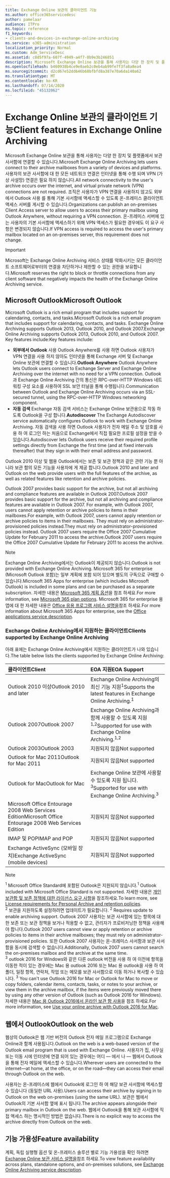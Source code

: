 ```yaml
---
title: Exchange Online 보관의 클라이언트 기능
ms.author: office365servicedesc
author: pamelaar
audience: ITPro
ms.topic: reference
f1_keywords:
- clients-and-devices-in-exchange-online-archiving
ms.service: o365-administration
localization_priority: Normal
ms.custom: Adm_ServiceDesc
ms.assetid: c8d5f97a-607f-4949-a4f7-0b9e3b246851
description: Microsoft Exchange Online 보관을 통해 사용자는 다양 한 장치 및 플랫폼에서 보관 사서함에 연결할 수 있습니다. 사용자의 보관 사서함에 대 한 모든 네트워크 연결은 인터넷을 통해 수행 되며 VPN (가상 사설망) 연결은 필요 하지 않습니다. 조직은 사용자가 VPN 연결을 사용하지 않고도 외부에서 Outlook 사용 를 통해 기본 사서함에 액세스할 수 있도록 온-프레미스 클라이언트 액세스 서버를 게시할 수 있습니다. 온-프레미스 서버에 있는 사용자의 기본 사서함에 액세스하기 위해 VPN 액세스가 필요한 경우에도 이 요구 사항은 변경되지 않습니다.
ms.openlocfilehash: b460938b4ce9e0aeb2c0eb4ab99fe7f3fa8a8ea4
ms.sourcegitcommit: d2cd67e52dd646b68bfbfd8a387e70a6da140a62
ms.translationtype: MT
ms.contentlocale: ko-KR
ms.lasthandoff: 07/14/2020
ms.locfileid: "45132062"
---
```

# <a name="client-features-in-exchange-online-archiving"></a><span data-ttu-id="f2dfc-106">Exchange Online 보관의 클라이언트 기능</span><span class="sxs-lookup"><span data-stu-id="f2dfc-106">Client features in Exchange Online Archiving</span></span>

<span data-ttu-id="f2dfc-107">Microsoft Exchange Online 보관을 통해 사용자는 다양 한 장치 및 플랫폼에서 보관 사서함에 연결할 수 있습니다.</span><span class="sxs-lookup"><span data-stu-id="f2dfc-107">Microsoft Exchange Online Archiving lets users connect to their archive mailboxes from a variety of devices and platforms.</span></span> <span data-ttu-id="f2dfc-108">사용자의 보관 사서함에 대 한 모든 네트워크 연결은 인터넷을 통해 수행 되며 VPN (가상 사설망) 연결은 필요 하지 않습니다.</span><span class="sxs-lookup"><span data-stu-id="f2dfc-108">All network connectivity to the user's archive occurs over the internet, and virtual private network (VPN) connections are not required.</span></span> <span data-ttu-id="f2dfc-109">조직은 사용자가 VPN 연결을 사용하지 않고도 외부에서 Outlook 사용 를 통해 기본 사서함에 액세스할 수 있도록 온-프레미스 클라이언트 액세스 서버를 게시할 수 있습니다.</span><span class="sxs-lookup"><span data-stu-id="f2dfc-109">Organizations can publish an on-premises Client Access server to allow users to access their primary mailbox using Outlook Anywhere, without requiring a VPN connection.</span></span> <span data-ttu-id="f2dfc-110">온-프레미스 서버에 있는 사용자의 기본 사서함에 액세스하기 위해 VPN 액세스가 필요한 경우에도 이 요구 사항은 변경되지 않습니다.</span><span class="sxs-lookup"><span data-stu-id="f2dfc-110">If VPN access is required to access the user's primary mailbox located on an on-premises server, this requirement does not change.</span></span>
  
> [!IMPORTANT]
> <span data-ttu-id="f2dfc-111">Microsoft는 Exchange Online Archiving 서비스 상태를 악화시키는 모든 클라이언트 소프트웨어로부터의 연결을 차단하거나 제한할 수 있는 권한을 보유합니다.</span><span class="sxs-lookup"><span data-stu-id="f2dfc-111">Microsoft reserves the right to block or throttle connections from any client software that negatively impacts the health of the Exchange Online Archiving service.</span></span>
  
## <a name="microsoft-outlook"></a><span data-ttu-id="f2dfc-112">Microsoft Outlook</span><span class="sxs-lookup"><span data-stu-id="f2dfc-112">Microsoft Outlook</span></span>

<span data-ttu-id="f2dfc-113">Microsoft Outlook is a rich email program that includes support for calendaring, contacts, and tasks.</span><span class="sxs-lookup"><span data-stu-id="f2dfc-113">Microsoft Outlook is a rich email program that includes support for calendaring, contacts, and tasks.</span></span> <span data-ttu-id="f2dfc-114">Exchange Online Archiving supports Outlook 2013, Outlook 2010, and Outlook 2007.</span><span class="sxs-lookup"><span data-stu-id="f2dfc-114">Exchange Online Archiving supports Outlook 2013, Outlook 2010, and Outlook 2007.</span></span> <span data-ttu-id="f2dfc-115">Key features include:</span><span class="sxs-lookup"><span data-stu-id="f2dfc-115">Key features include:</span></span>
  
- <span data-ttu-id="f2dfc-116">**외부에서 Outlook** 사용 Outlook Anywhere를 사용 하면 Outlook 사용자가 VPN 연결을 사용 하지 않아도 인터넷을 통해 Exchange 서버 및 Exchange Online 보관에 연결할 수 있습니다.</span><span class="sxs-lookup"><span data-stu-id="f2dfc-116">**Outlook Anywhere** Outlook Anywhere lets Outlook users connect to Exchange Server and Exchange Online Archiving over the internet with no need for a VPN connection.</span></span> <span data-ttu-id="f2dfc-117">Outlook과 Exchange Online Archiving 간의 통신은 RPC-over-HTTP Windows 네트워킹 구성 요소를 사용하여 SSL 보안 터널을 통해 수행됩니다.</span><span class="sxs-lookup"><span data-stu-id="f2dfc-117">Communication between Outlook and Exchange Online Archiving occurs via an SSL-secured tunnel, using the RPC-over-HTTP Windows networking component.</span></span>    
- <span data-ttu-id="f2dfc-118">**자동 검색** Exchange 자동 검색 서비스는 Exchange Online 보관용으로 작동 하도록 Outlook을 구성 합니다.</span><span class="sxs-lookup"><span data-stu-id="f2dfc-118">**Autodiscover** The Exchange Autodiscover service automatically configures Outlook to work with Exchange Online Archiving.</span></span> <span data-ttu-id="f2dfc-119">자동 검색을 사용 하면 Outlook 사용자가 전자 메일 주소 및 암호를 사용 하 여 로그인 하는 처음으로 Exchange에서 직접 필요한 프로필 설정을 받을 수 있습니다.</span><span class="sxs-lookup"><span data-stu-id="f2dfc-119">Autodiscover lets Outlook users receive their required profile settings directly from Exchange the first time (and at fixed intervals thereafter) that they sign in with their email address and password.</span></span> 

<span data-ttu-id="f2dfc-120">Outlook 2010 이상 및 웹용 Outlook에서는 보존 및 보관 정책과 같은 관련 기능 뿐 아니라 보관 함의 모든 기능을 사용자에 게 제공 합니다.</span><span class="sxs-lookup"><span data-stu-id="f2dfc-120">Outlook 2010 and later and Outlook on the web provide users with the full features of the archive, as well as related features like retention and archive policies.</span></span>
  
<span data-ttu-id="f2dfc-121">Outlook 2007 provides basic support for the archive, but not all archiving and compliance features are available in Outlook 2007.</span><span class="sxs-lookup"><span data-stu-id="f2dfc-121">Outlook 2007 provides basic support for the archive, but not all archiving and compliance features are available in Outlook 2007.</span></span> <span data-ttu-id="f2dfc-122">For example, with Outlook 2007, users cannot apply retention or archive policies to items in their mailboxes.</span><span class="sxs-lookup"><span data-stu-id="f2dfc-122">For example, with Outlook 2007, users cannot apply retention or archive policies to items in their mailboxes.</span></span> <span data-ttu-id="f2dfc-123">They must rely on administrator-provisioned policies instead.</span><span class="sxs-lookup"><span data-stu-id="f2dfc-123">They must rely on administrator-provisioned policies instead.</span></span> <span data-ttu-id="f2dfc-124">Outlook 2007 users require the Office 2007 Cumulative Update for February 2011 to access the archive.</span><span class="sxs-lookup"><span data-stu-id="f2dfc-124">Outlook 2007 users require the Office 2007 Cumulative Update for February 2011 to access the archive.</span></span>
  
> [!NOTE]
> <span data-ttu-id="f2dfc-125">Exchange Online Archiving에서는 Outlook이 제공되지 않습니다.</span><span class="sxs-lookup"><span data-stu-id="f2dfc-125">Outlook is not provided with Exchange Online Archiving.</span></span> <span data-ttu-id="f2dfc-126">Microsoft 365 for enterprise (Microsoft Outlook 포함)는 일부 계획에 포함 되어 있으며 별도의 구독으로 구매할 수 있습니다.</span><span class="sxs-lookup"><span data-stu-id="f2dfc-126">Microsoft 365 Apps for enterprise (which includes Microsoft Outlook) is included in some plans and can be purchased as a separate subscription.</span></span> <span data-ttu-id="f2dfc-127">자세한 내용은 [Microsoft 365 계획 옵션](../office-365-platform-service-description/office-365-plan-options.md)을 참조 하세요.</span><span class="sxs-lookup"><span data-stu-id="f2dfc-127">For more information, see [Microsoft 365 plan options](../office-365-platform-service-description/office-365-plan-options.md).</span></span> <span data-ttu-id="f2dfc-128">Microsoft 365 for enterprise 용 앱에 대 한 자세한 내용은 [Office 응용 프로그램 서비스 설명을](../office-applications-service-description/office-applications-service-description.md)참조 하세요.</span><span class="sxs-lookup"><span data-stu-id="f2dfc-128">For more information about Microsoft 365 Apps for enterprise, see the [Office applications service description](../office-applications-service-description/office-applications-service-description.md).</span></span> 
  
### <a name="clients-supported-by-exchange-online-archiving"></a><span data-ttu-id="f2dfc-129">Exchange Online Archiving에서 지원하는 클라이언트</span><span class="sxs-lookup"><span data-stu-id="f2dfc-129">Clients supported by Exchange Online Archiving</span></span>

<span data-ttu-id="f2dfc-130">아래 표에는 Exchange Online Archiving에서 지원하는 클라이언트가 나와 있습니다.</span><span class="sxs-lookup"><span data-stu-id="f2dfc-130">The table below lists the clients supported by Exchange Online Archiving:</span></span>
  
|<span data-ttu-id="f2dfc-131">**클라이언트**</span><span class="sxs-lookup"><span data-stu-id="f2dfc-131">**Client**</span></span>|<span data-ttu-id="f2dfc-132">**EOA 지원**</span><span class="sxs-lookup"><span data-stu-id="f2dfc-132">**EOA Support**</span></span>|
|:-----|:-----|
|<span data-ttu-id="f2dfc-133">Outlook 2010 이상</span><span class="sxs-lookup"><span data-stu-id="f2dfc-133">Outlook 2010 and later</span></span>  <br/> |<span data-ttu-id="f2dfc-134">Exchange Online Archiving의 최신 기능 지원<sup>1</sup></span><span class="sxs-lookup"><span data-stu-id="f2dfc-134">Supports the latest features in Exchange Online Archiving.<sup>1</sup></span></span> <br/> |
|<span data-ttu-id="f2dfc-135">Outlook 2007</span><span class="sxs-lookup"><span data-stu-id="f2dfc-135">Outlook 2007</span></span>  <br/> |<span data-ttu-id="f2dfc-136">Exchange Online Archiving과 함께 사용할 수 있도록 지원<sup>1,2</sup></span><span class="sxs-lookup"><span data-stu-id="f2dfc-136">Supported for use with Exchange Online Archiving.<sup>1,2</sup></span></span> <br/> |
|<span data-ttu-id="f2dfc-137">Outlook 2003</span><span class="sxs-lookup"><span data-stu-id="f2dfc-137">Outlook 2003</span></span>  <br/> |<span data-ttu-id="f2dfc-138">지원되지 않음</span><span class="sxs-lookup"><span data-stu-id="f2dfc-138">Not supported</span></span>  <br/> |
|<span data-ttu-id="f2dfc-139">Outlook for Mac 2011</span><span class="sxs-lookup"><span data-stu-id="f2dfc-139">Outlook for Mac 2011</span></span>  <br/> |<span data-ttu-id="f2dfc-140">지원되지 않음</span><span class="sxs-lookup"><span data-stu-id="f2dfc-140">Not supported</span></span>  <br/> |
|<span data-ttu-id="f2dfc-141">Outlook for Mac</span><span class="sxs-lookup"><span data-stu-id="f2dfc-141">Outlook for Mac</span></span>  <br/> |<span data-ttu-id="f2dfc-142">Exchange Online 보관에 사용할 수 있도록 지원 됩니다. <sup>3</sup></span><span class="sxs-lookup"><span data-stu-id="f2dfc-142">Supported for use with Exchange Online Archiving.<sup>3</sup></span></span> <br/> |
|<span data-ttu-id="f2dfc-143">Microsoft Office Entourage 2008 Web Services Edition</span><span class="sxs-lookup"><span data-stu-id="f2dfc-143">Microsoft Office Entourage 2008 Web Services Edition</span></span>  <br/> |<span data-ttu-id="f2dfc-144">지원되지 않음</span><span class="sxs-lookup"><span data-stu-id="f2dfc-144">Not supported</span></span>  <br/> |
|<span data-ttu-id="f2dfc-145">IMAP 및 POP</span><span class="sxs-lookup"><span data-stu-id="f2dfc-145">IMAP and POP</span></span>  <br/> |<span data-ttu-id="f2dfc-146">지원되지 않음</span><span class="sxs-lookup"><span data-stu-id="f2dfc-146">Not supported</span></span>  <br/> |
|<span data-ttu-id="f2dfc-147">Exchange ActiveSync (모바일 장치)</span><span class="sxs-lookup"><span data-stu-id="f2dfc-147">Exchange ActiveSync (mobile devices)</span></span>  <br/> |<span data-ttu-id="f2dfc-148">지원되지 않음</span><span class="sxs-lookup"><span data-stu-id="f2dfc-148">Not supported</span></span>  <br/> |
   
> [!NOTE]
> <span data-ttu-id="f2dfc-149"><sup>1</sup> Microsoft Office Standard에 포함된 Outlook은 지원되지 않습니다.</span><span class="sxs-lookup"><span data-stu-id="f2dfc-149"><sup>1</sup> Outlook included with Microsoft Office Standard is not supported.</span></span> <span data-ttu-id="f2dfc-150">자세한 내용은 [개인 보관함 및 보존 정책에 대한 라이선스 요구 사항](https://support.office.com/article/Outlook-license-requirements-for-Exchange-features-46B6B7C5-C3CA-43E5-8424-1E2807917C99)을 참조하세요.</span><span class="sxs-lookup"><span data-stu-id="f2dfc-150">To learn more, see [License requirements for Personal Archive and retention policies](https://support.office.com/article/Outlook-license-requirements-for-Exchange-features-46B6B7C5-C3CA-43E5-8424-1E2807917C99).</span></span> <br/><span data-ttu-id="f2dfc-151"> 
<sup>2</sup> 보관을 지원하도록 설정하려면 업데이트가 필요합니다.</span><span class="sxs-lookup"><span data-stu-id="f2dfc-151"> 
<sup>2</sup> Requires update to enable archiving support.</span></span> <span data-ttu-id="f2dfc-152">Outlook 2007 사용자는 보관 사서함에 있는 항목에 대한 보존 또는 보관 정책을 보거나 적용할 수 없고, 관리자가 프로비저닝한 정책을 사용해야 합니다.</span><span class="sxs-lookup"><span data-stu-id="f2dfc-152">Outlook 2007 users cannot view or apply retention or archive policies to items in their archive mailboxes; they must rely on administrator-provisioned policies.</span></span> <span data-ttu-id="f2dfc-153">또한 Outlook 2007 사용자는 온-프레미스 사서함과 보관 사서함을 동시에 검색할 수 없습니다.</span><span class="sxs-lookup"><span data-stu-id="f2dfc-153">Additionally, Outlook 2007 users cannot search the on-premises mailbox and the archive at the same time.</span></span> <br/><span data-ttu-id="f2dfc-154"> 
<sup>3</sup> outlook 2016 for Windows와 같은 다른 outlook 버전을 사용 하 여 이전에 항목을 이동한 적이 있는 경우에는 Mac 용 outlook 2016 또는 Mac 용 outlook을 사용 하 여 폴더, 일정 항목, 연락처, 작업 또는 메모를 보관 사서함으로 이동 하거나 복사할 수 있습니다.</span><span class="sxs-lookup"><span data-stu-id="f2dfc-154"> 
<sup>3</sup> You can't use Outlook 2016 for Mac or Outlook for Mac to move or copy folders, calendar items, contacts, tasks, or notes to your archive, or view them in the archive mailbox, if the items were previously moved there by using any other version of Outlook (such as Outlook 2016 for Windows).</span></span> <span data-ttu-id="f2dfc-155">자세한 내용은 [Mac 용 Outlook 2016에서 온라인 보관 함 사용](https://support.office.com/article/Use-your-online-archive-with-Outlook-2016-for-Mac-45b8439c-2982-4b6b-9097-eed71dbfe238)을 참조 하세요.</span><span class="sxs-lookup"><span data-stu-id="f2dfc-155">For more information, see [Use your online archive with Outlook 2016 for Mac](https://support.office.com/article/Use-your-online-archive-with-Outlook-2016-for-Mac-45b8439c-2982-4b6b-9097-eed71dbfe238).</span></span> 

## <a name="outlook-on-the-web"></a><span data-ttu-id="f2dfc-156">웹에서 Outlook</span><span class="sxs-lookup"><span data-stu-id="f2dfc-156">Outlook on the web</span></span>

<span data-ttu-id="f2dfc-157">웹상의 Outlook은 웹 기반 버전의 Outlook 전자 메일 프로그램으로 Exchange Online과 함께 사용됩니다.</span><span class="sxs-lookup"><span data-stu-id="f2dfc-157">Outlook on the web is a web-based version of the Outlook email program that is used with Exchange Online.</span></span> <span data-ttu-id="f2dfc-158">사용자가 집, 사무실 또는 이동 시에 인터넷에 연결 되어 있는 경우에는 어디 &mdash; 에서 나 &mdash; 웹에서 Outlook을 통해 전자 메일에 액세스할 수 있습니다.</span><span class="sxs-lookup"><span data-stu-id="f2dfc-158">Wherever users are connected to the internet&mdash;at home, at the office, or on the road&mdash;they can access their email through Outlook on the web.</span></span>
  
<span data-ttu-id="f2dfc-159">사용자는 온-프레미스에 웹에서 Outlook에 로그인 하 여 해당 보관 사서함에 액세스할 수 있습니다 (동일한 URL 사용).</span><span class="sxs-lookup"><span data-stu-id="f2dfc-159">Users can access their archive by signing in to Outlook on the web on-premises (using the same URL).</span></span> <span data-ttu-id="f2dfc-160">보관은 웹에서 Outlook의 기본 사서함 옆에 표시 됩니다.</span><span class="sxs-lookup"><span data-stu-id="f2dfc-160">The archive appears alongside their primary mailbox in Outlook on the web.</span></span> <span data-ttu-id="f2dfc-161">웹에서 Outlook을 통해 보관 사서함에 직접 액세스 하는 명시적인 방법은 없습니다.</span><span class="sxs-lookup"><span data-stu-id="f2dfc-161">There is no explicit way to access the archive directly from Outlook on the web.</span></span>
  
## <a name="feature-availability"></a><span data-ttu-id="f2dfc-162">기능 가용성</span><span class="sxs-lookup"><span data-stu-id="f2dfc-162">Feature availability</span></span>

<span data-ttu-id="f2dfc-163">계획, 독립 실행형 옵션 및 온-프레미스 솔루션 별로 기능 가용성을 확인 하려면 [Exchange Online 보관 서비스 설명을](exchange-online-archiving-service-description.md)참조 하세요.</span><span class="sxs-lookup"><span data-stu-id="f2dfc-163">To view feature availability across plans, standalone options, and on-premises solutions, see [Exchange Online Archiving service description](exchange-online-archiving-service-description.md).</span></span>